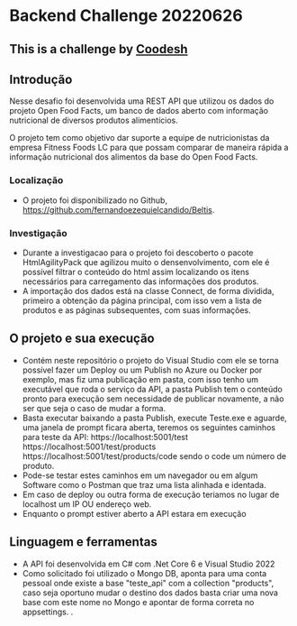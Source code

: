# Backend Challenge 20220626  
## This is a challenge by [Coodesh](https://coodesh.com/)


## Introdução

Nesse desafio foi desenvolvida uma REST API que utilizou os dados do projeto Open Food Facts, um banco de dados aberto com informação nutricional de diversos produtos alimentícios.

O projeto tem como objetivo dar suporte a equipe de nutricionistas da empresa Fitness Foods LC para que possam comparar de maneira rápida a informação nutricional dos alimentos da base do Open Food Facts.

### Localização 
 
- O projeto foi disponibilizado no Github, https://github.com/fernandoezequielcandido/Beltis.

### Investigação

- Durante a investigacao para o projeto foi descoberto o pacote HtmlAgilityPack que agilizou muito o densenvolvimento, com ele é possível filtrar o conteúdo do html assim localizando os itens necessários para carregamento das informações dos produtos.
- A importação dos dados está na classe Connect, de forma dividida, primeiro a obtenção da página principal, com isso vem a lista de produtos e as páginas subsequentes, com suas informações. 
## O projeto e sua execução

- Contém neste repositório o projeto do Visual Studio com ele se torna possível fazer um Deploy ou um Publish no Azure ou Docker por exemplo, mas fiz uma publicação em pasta, com isso tenho um executável que roda o serviço da API, a pasta Publish tem o conteúdo pronto para execução sem necessidade de publicar novamente, a não ser que seja o caso de mudar a forma. 
- Basta executar baixando a pasta Publish, execute Teste.exe e aguarde, uma janela de prompt ficara aberta, teremos os seguintes caminhos para teste da API:
https://localhost:5001/test
https://localhost:5001/test/products
https://localhost:5001/test/products/code sendo o code um número de produto.
- Pode-se testar estes caminhos em um navegador ou em algum Software como o Postman que traz uma lista alinhada e identada.
- Em caso de deploy ou outra forma de execução teriamos no lugar de localhost um IP OU endereço web. 
- Enquanto o prompt estiver aberto a API estara em execução
 
## Linguagem e ferramentas
- A API foi desenvolvida em C# com .Net Core 6 e Visual Studio 2022
- Como solicitado foi utilizado o Mongo DB, aponta para uma conta pessoal onde existe a base "teste_api" com a collection "products", caso seja oportuno mudar o destino dos dados basta criar uma nova base com este nome no Mongo e apontar de forma correta no appsettings. .

